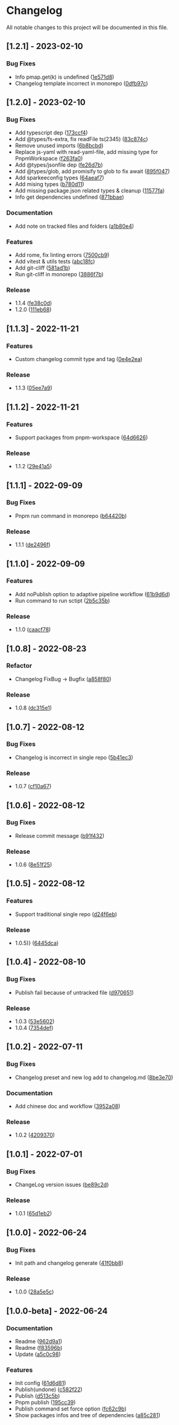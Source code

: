 # Changelog

All notable changes to this project will be documented in this file.

## [1.2.1] - 2023-02-10

### Bug Fixes

- Info pmap.get(k) is undefined ([1e571d8]( https://github.com/Geocld/sparkee/commit/1e571d8e1fa424cc5988b6b7604f384b241f3caf ))
- Changelog template incorrect in monorepo ([0dfb97c]( https://github.com/Geocld/sparkee/commit/0dfb97c04f611b8bbae39cb7312e5cbfb2aa2bc0 ))

## [1.2.0] - 2023-02-10

### Bug Fixes

- Add typescript dep ([173ccf4]( https://github.com/Geocld/sparkee/commit/173ccf44f6c172e2bebbd6c095c414215d32247f ))
- Add @types/fs-extra, fix readFile ts(2345) ([83c874c]( https://github.com/Geocld/sparkee/commit/83c874cf05803058160ef40fd6ff1997ad91ad8f ))
- Remove unused imports ([6b8bcbd]( https://github.com/Geocld/sparkee/commit/6b8bcbd31bc8a73c45bdae296592e14f0612b15d ))
- Replace js-yaml with read-yaml-file, add missing type for PnpmWorkspace ([f263fa0]( https://github.com/Geocld/sparkee/commit/f263fa06708990a6d2534b697b6bed8d5c0a7a01 ))
- Add @types/jsonfile dep ([fe26d7b]( https://github.com/Geocld/sparkee/commit/fe26d7bc85c5077a87a9fd64da6968a40df3b33c ))
- Add @types/glob, add promisify to glob to fix await ([895f047]( https://github.com/Geocld/sparkee/commit/895f04736e2ff82a963412412432d75fedcc4839 ))
- Add sparkeeconfig types ([64aeaf7]( https://github.com/Geocld/sparkee/commit/64aeaf74db0f3d97a854c260e07ab7f75705bdd6 ))
- Add mising types ([b780d11]( https://github.com/Geocld/sparkee/commit/b780d11ee4bc7f397b28fafb39852ea145b45d0f ))
- Add missing package.json related types & cleanup ([11577fa]( https://github.com/Geocld/sparkee/commit/11577fa5de1b6b04b7dfe1edc14858c7a401d18a ))
- Info get dependencies undefined ([871bbae]( https://github.com/Geocld/sparkee/commit/871bbae9f63ea2bda47604fb75dcc01c6771205b ))

### Documentation

- Add note on tracked files and folders ([a1b80e4]( https://github.com/Geocld/sparkee/commit/a1b80e4e38ab52f673c85534f26b7c3a0646e958 ))

### Features

- Add rome, fix linting errors ([7500cb9]( https://github.com/Geocld/sparkee/commit/7500cb996e6575232a9a82843c1021a6f31c50c8 ))
- Add vitest & utils tests ([abc18fc]( https://github.com/Geocld/sparkee/commit/abc18fca5cd6a206315d253fb648bfe88512c54c ))
- Add git-cliff ([581ad1b]( https://github.com/Geocld/sparkee/commit/581ad1b839cab095d3cb257155e094bd5bb231ca ))
- Run git-cliff in monorepo ([3886f7b]( https://github.com/Geocld/sparkee/commit/3886f7bb2d84ff83c299c45aa855e8bba2b27ede ))

### Release

- 1.1.4 ([fe38c0d]( https://github.com/Geocld/sparkee/commit/fe38c0d820368216fa679c595672c43e442a6fbc ))
- 1.2.0 ([111eb68]( https://github.com/Geocld/sparkee/commit/111eb68a9d2d6473f529715b3da39abde554c6be ))

## [1.1.3] - 2022-11-21

### Features

- Custom changelog commit type and tag ([0e4e2ea]( https://github.com/Geocld/sparkee/commit/0e4e2eaab9c04264e00856ce26f9c64592d42684 ))

### Release

- 1.1.3 ([05ee7a9]( https://github.com/Geocld/sparkee/commit/05ee7a948fad97ed0010bed86e3012edfd4c8c48 ))

## [1.1.2] - 2022-11-21

### Features

- Support packages from pnpm-workspace ([64d6626]( https://github.com/Geocld/sparkee/commit/64d6626b67f09341c104307d9b8f45632aaba031 ))

### Release

- 1.1.2 ([29e41a5]( https://github.com/Geocld/sparkee/commit/29e41a5e4062bd7e516157c21a5e27be6ee02246 ))

## [1.1.1] - 2022-09-09

### Bug Fixes

- Pnpm run command in monorepo ([b64420b]( https://github.com/Geocld/sparkee/commit/b64420bc9d20c4b6249ca92e836d92f7b9280e44 ))

### Release

- 1.1.1 ([de2496f]( https://github.com/Geocld/sparkee/commit/de2496f9e455c48a7a67a86c97cb2d8641da2921 ))

## [1.1.0] - 2022-09-09

### Features

- Add noPublish option to adaptive pipeline workflow ([61b9d6d]( https://github.com/Geocld/sparkee/commit/61b9d6db1421dbc8d34e60e76a4f4532c318671e ))
- Run command to run sctipt ([2b5c35b]( https://github.com/Geocld/sparkee/commit/2b5c35b8a327f78ed9043fff050e0592f4a7f9eb ))

### Release

- 1.1.0 ([caacf78]( https://github.com/Geocld/sparkee/commit/caacf78b1e28b40845e9308798155628fe22e712 ))

## [1.0.8] - 2022-08-23

### Refactor

- Changelog FixBug -> Bugfix ([a858f80]( https://github.com/Geocld/sparkee/commit/a858f801844a446d39f529e3b5e1771b8eefff39 ))

### Release

- 1.0.8 ([dc315e1]( https://github.com/Geocld/sparkee/commit/dc315e1746aa537fc8e1b59dd8acb712d1574fc4 ))

## [1.0.7] - 2022-08-12

### Bug Fixes

- Changelog is incorrect in single repo ([5b41ec3]( https://github.com/Geocld/sparkee/commit/5b41ec3e048c97d350bb992f3aba97021f140831 ))

### Release

- 1.0.7 ([cf10a67]( https://github.com/Geocld/sparkee/commit/cf10a67ec3e195f46d0e792e1cc5abdbe15f5208 ))

## [1.0.6] - 2022-08-12

### Bug Fixes

- Release commit message ([b91f432]( https://github.com/Geocld/sparkee/commit/b91f432845c5c9dec4a52ef3f882740b26c5765b ))

### Release

- 1.0.6 ([8e51f25]( https://github.com/Geocld/sparkee/commit/8e51f25ba3e9c5897985439adec61231682cf41f ))

## [1.0.5] - 2022-08-12

### Features

- Support traditional single repo ([d24f6eb]( https://github.com/Geocld/sparkee/commit/d24f6ebb286aa7b6f41685f92ea46851bad54216 ))

### Release

- 1.0.5)} ([6445dca]( https://github.com/Geocld/sparkee/commit/6445dcad3d8e3010be6bb64024f61b0b5dd8644a ))

## [1.0.4] - 2022-08-10

### Bug Fixes

- Publish fail because of untracked file ([d970651]( https://github.com/Geocld/sparkee/commit/d9706512110f81e0f19bc931d1f8462d6bf48a87 ))

### Release

- 1.0.3 ([53e5602]( https://github.com/Geocld/sparkee/commit/53e560278b8e05d453fbcdeab074577f8ebfd8e7 ))
- 1.0.4 ([7354def]( https://github.com/Geocld/sparkee/commit/7354def79606746f5af0e20103f7d2524dfc7e41 ))

## [1.0.2] - 2022-07-11

### Bug Fixes

- Changelog preset and new log add to changelog.md ([8be3e70]( https://github.com/Geocld/sparkee/commit/8be3e7069c468c002e04f901459406022da97e14 ))

### Documentation

- Add chinese doc and workflow ([3952a08]( https://github.com/Geocld/sparkee/commit/3952a08fa5af650715ac33c71714631bc61b2a5e ))

### Release

- 1.0.2 ([4209370]( https://github.com/Geocld/sparkee/commit/4209370001444c69678e9640ea1bc3860165d205 ))

## [1.0.1] - 2022-07-01

### Bug Fixes

- ChangeLog version issues ([be89c2d]( https://github.com/Geocld/sparkee/commit/be89c2d104c6d903fdf6adedb67c8cbfcd7a236f ))

### Release

- 1.0.1 ([65d1eb2]( https://github.com/Geocld/sparkee/commit/65d1eb29da8dde9b87ef59ea74852a4501f4429c ))

## [1.0.0] - 2022-06-24

### Bug Fixes

- Init path and changelog generate ([41f0bb8]( https://github.com/Geocld/sparkee/commit/41f0bb8498287445457f30ad586e15efd2858789 ))

### Release

- 1.0.0 ([28a5e5c]( https://github.com/Geocld/sparkee/commit/28a5e5c422083a4bcddcf2dbcee6fc64595e8ebb ))

## [1.0.0-beta] - 2022-06-24

### Documentation

- Readme ([962d9a1]( https://github.com/Geocld/sparkee/commit/962d9a1eb1d75b47ff6f8910699414f951478213 ))
- Readme ([f83596b]( https://github.com/Geocld/sparkee/commit/f83596bd9e637e6d674ec1479c5e15d3ccfeb6e5 ))
- Update ([a5c0c98]( https://github.com/Geocld/sparkee/commit/a5c0c9839b753227c0e7bada65659a57e542299b ))

### Features

- Init config ([61d6d81]( https://github.com/Geocld/sparkee/commit/61d6d81c4d49039e9c9804853d7844370da02b73 ))
- Publish(undone) ([c582f22]( https://github.com/Geocld/sparkee/commit/c582f2211b9cdb38482a63986d82851df25e1f96 ))
- Publish ([d513c5b]( https://github.com/Geocld/sparkee/commit/d513c5b5442f4be34aea509b668dd102996386bc ))
- Pnpm publish ([195cc39]( https://github.com/Geocld/sparkee/commit/195cc3929883bdf939886caea267f235b3e63a7a ))
- Publish command set force option ([fc62c9b]( https://github.com/Geocld/sparkee/commit/fc62c9b19d27a6a408fcbdf3a59d5847aa3e61a5 ))
- Show packages infos and tree of dependencies ([a85c281]( https://github.com/Geocld/sparkee/commit/a85c2819117055df08f21b4bfece7bf20f0f086b ))

<!-- generated by sparkee -->
